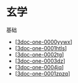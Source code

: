 # 玄学

基础

- [[3doc-one-0000yywx]]
- [[3doc-one-0001htls]]
- [[3doc-one-0002tg]]
- [[3doc-one-0003dz]]
- [[3doc-one-0004jq]]
- [[3doc-one-0001zpzq]]

[//begin]: # "Autogenerated link references for markdown compatibility"
[3doc-one-0000yywx]: 0base/3doc-one-0000yywx.md "阴阳五行"
[3doc-one-0001htls]: 0base/3doc-one-0001htls.md "河图洛书"
[3doc-one-0002tg]: 0base/3doc-one-0002tg.md "天干"
[3doc-one-0003dz]: 0base/3doc-one-0003dz.md "地支"
[3doc-one-0004jq]: 0base/3doc-one-0004jq.md "二十四节气"
[3doc-one-0001zpzq]: 0base/3doc-one-0001zpzq.md "《子平真诠》评注"
[//end]: # "Autogenerated link references"
